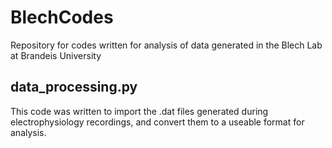 # BlechCodes
 Repository for codes written for analysis of data generated in the Blech Lab at Brandeis University
 
 ## data_processing.py
 This code was written to import the .dat files generated during electrophysiology recordings, and convert them to a useable format for analysis.
